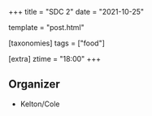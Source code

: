 +++
title = "SDC 2"
date = "2021-10-25"

template = "post.html"

[taxonomies]
tags = ["food"]

[extra]
ztime = "18:00"
+++

<!-- more -->

## Organizer
* Kelton/Cole

